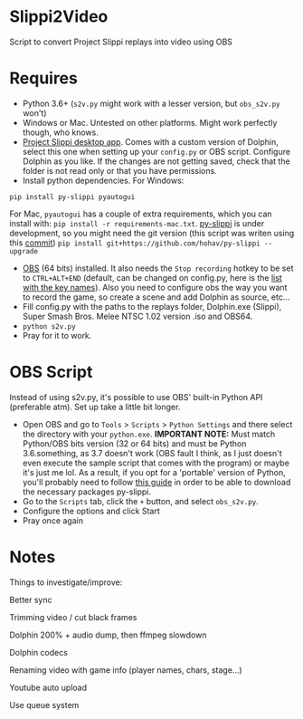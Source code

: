 # Slippi2Video
Script to convert Project Slippi replays into video using OBS

# Requires
* Python 3.6+ (`s2v.py` might work with a lesser version, but `obs_s2v.py` won't)
* Windows or Mac. Untested on other platforms. Might work perfectly though, who knows.
* [Project Slippi desktop app](https://github.com/project-slippi/slippi-desktop-app/releases). Comes with a custom version of Dolphin, select this one when setting up your `config.py` or OBS script. Configure Dolphin as you like. If the changes are not getting saved, check that the folder is not read only or that you have permissions.
* Install python dependencies. For Windows:
```
pip install py-slippi pyautogui
```
For Mac, `pyautogui` has a couple of extra requirements, which you can install with: `pip install -r requirements-mac.txt`. [py-slippi](https://github.com/hohav/py-slippi) is under development, so you might need the git version (this script was writen using this [commit](https://github.com/hohav/py-slippi/tree/967973d9650247de541a2e20cfd727eea3a8331a))
```pip install git+https://github.com/hohav/py-slippi --upgrade```
* [OBS](https://obsproject.com/) (64 bits) installed. It also needs the `Stop recording` hotkey to be set to `CTRL+ALT+END` (default, can be changed on config.py, here is the [list with the key names](https://pyautogui.readthedocs.io/en/latest/keyboard.html#the-hotkey-function)). Also you need to configure obs the way you want to record the game, so create a scene and add Dolphin as source, etc...
* Fill config.py with the paths to the replays folder, Dolphin.exe (Slippi), Super Smash Bros. Melee NTSC 1.02 version .iso and OBS64.
* `python s2v.py`
* Pray for it to work.

# OBS Script
Instead of using s2v.py, it's possible to use OBS' built-in Python API (preferable atm). Set up take a little bit longer.

* Open OBS and go to `Tools` > `Scripts` > `Python Settings` and there select the directory with your `python.exe`.
__IMPORTANT NOTE:__ Must match Python/OBS bits version (32 or 64 bits) and must be Python 3.6.something, as 3.7 doesn't work (OBS fault I think, as I just doesn't even execute the sample script that comes with the program) or maybe it's just me lol. As a result, if you opt for a 'portable' version of Python, you'll probably need to follow [this guide](https://michlstechblog.info/blog/python-install-python-with-pip-on-windows-by-the-embeddable-zip-file/) in order to be able to download the necessary packages py-slippi.
* Go to the `Scripts` tab, click the `+` button, and select `obs_s2v.py`.
* Configure the options and click Start
* Pray once again

# Notes
Things to investigate/improve:

Better sync

Trimming video / cut black frames

Dolphin 200% + audio dump, then ffmpeg slowdown

Dolphin codecs

Renaming video with game info (player names, chars, stage...)

Youtube auto upload

Use queue system
